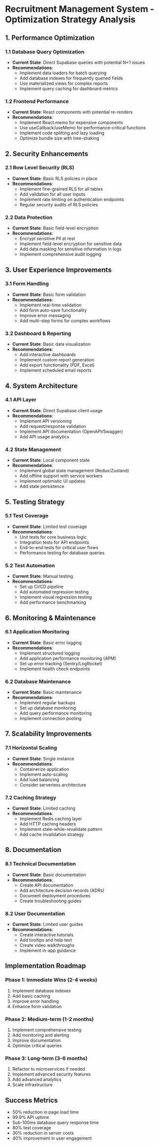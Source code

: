 # Recruitment Management System - Optimization Strategy Analysis

## 1. Performance Optimization

### 1.1 Database Query Optimization
- **Current State**: Direct Supabase queries with potential N+1 issues
- **Recommendations**:
  - Implement data loaders for batch querying
  - Add database indexes for frequently queried fields
  - Use materialized views for complex reports
  - Implement query caching for dashboard metrics

### 1.2 Frontend Performance
- **Current State**: React components with potential re-renders
- **Recommendations**:
  - Implement React.memo for expensive components
  - Use useCallback/useMemo for performance-critical functions
  - Implement code splitting and lazy loading
  - Optimize bundle size with tree-shaking

## 2. Security Enhancements

### 2.1 Row Level Security (RLS)
- **Current State**: Basic RLS policies in place
- **Recommendations**:
  - Implement fine-grained RLS for all tables
  - Add validation for all user inputs
  - Implement rate limiting on authentication endpoints
  - Regular security audits of RLS policies

### 2.2 Data Protection
- **Current State**: Basic field-level encryption
- **Recommendations**:
  - Encrypt sensitive PII at rest
  - Implement field-level encryption for sensitive data
  - Add data masking for sensitive information in logs
  - Implement comprehensive audit logging

## 3. User Experience Improvements

### 3.1 Form Handling
- **Current State**: Basic form validation
- **Recommendations**:
  - Implement real-time validation
  - Add form auto-save functionality
  - Improve error messaging
  - Add multi-step forms for complex workflows

### 3.2 Dashboard & Reporting
- **Current State**: Basic data visualization
- **Recommendations**:
  - Add interactive dashboards
  - Implement custom report generation
  - Add export functionality (PDF, Excel)
  - Implement scheduled email reports

## 4. System Architecture

### 4.1 API Layer
- **Current State**: Direct Supabase client usage
- **Recommendations**:
  - Implement API versioning
  - Add request/response validation
  - Implement API documentation (OpenAPI/Swagger)
  - Add API usage analytics

### 4.2 State Management
- **Current State**: Local component state
- **Recommendations**:
  - Implement global state management (Redux/Zustand)
  - Add offline support with service workers
  - Implement optimistic UI updates
  - Add state persistence

## 5. Testing Strategy

### 5.1 Test Coverage
- **Current State**: Limited test coverage
- **Recommendations**:
  - Unit tests for core business logic
  - Integration tests for API endpoints
  - End-to-end tests for critical user flows
  - Performance testing for database queries

### 5.2 Test Automation
- **Current State**: Manual testing
- **Recommendations**:
  - Set up CI/CD pipeline
  - Add automated regression testing
  - Implement visual regression testing
  - Add performance benchmarking

## 6. Monitoring & Maintenance

### 6.1 Application Monitoring
- **Current State**: Basic error logging
- **Recommendations**:
  - Implement structured logging
  - Add application performance monitoring (APM)
  - Set up error tracking (Sentry/LogRocket)
  - Implement health check endpoints

### 6.2 Database Maintenance
- **Current State**: Basic maintenance
- **Recommendations**:
  - Implement regular backups
  - Set up database monitoring
  - Add query performance monitoring
  - Implement connection pooling

## 7. Scalability Improvements

### 7.1 Horizontal Scaling
- **Current State**: Single instance
- **Recommendations**:
  - Containerize application
  - Implement auto-scaling
  - Add load balancing
  - Consider serverless architecture

### 7.2 Caching Strategy
- **Current State**: Limited caching
- **Recommendations**:
  - Implement Redis caching layer
  - Add HTTP caching headers
  - Implement stale-while-revalidate pattern
  - Add cache invalidation strategy

## 8. Documentation

### 8.1 Technical Documentation
- **Current State**: Basic documentation
- **Recommendations**:
  - Create API documentation
  - Add architecture decision records (ADRs)
  - Document deployment procedures
  - Create troubleshooting guides

### 8.2 User Documentation
- **Current State**: Limited user guides
- **Recommendations**:
  - Create interactive tutorials
  - Add tooltips and help text
  - Create video walkthroughs
  - Implement in-app guidance

## Implementation Roadmap

### Phase 1: Immediate Wins (2-4 weeks)
1. Implement database indexes
2. Add basic caching
3. Improve error handling
4. Enhance form validation

### Phase 2: Medium-term (1-2 months)
1. Implement comprehensive testing
2. Add monitoring and alerting
3. Improve documentation
4. Optimize critical queries

### Phase 3: Long-term (3-6 months)
1. Refactor to microservices if needed
2. Implement advanced security features
3. Add advanced analytics
4. Scale infrastructure

## Success Metrics
- 50% reduction in page load time
- 99.9% API uptime
- Sub-100ms database query response time
- 80% test coverage
- 30% reduction in server costs
- 40% improvement in user engagement

